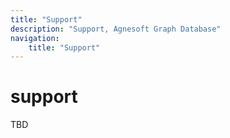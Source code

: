 ```yaml
---
title: "Support"
description: "Support, Agnesoft Graph Database"
navigation:
    title: "Support"
---
```


# support

TBD
